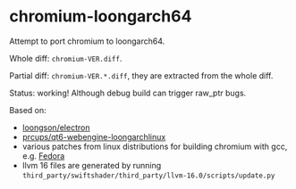 # chromium-loongarch64

Attempt to port chromium to loongarch64.

Whole diff: `chromium-VER.diff`.

Partial diff: `chromium-VER.*.diff`, they are extracted from the whole diff.

Status: working! Although debug build can trigger raw_ptr bugs.

Based on:

- [loongson/electron](https://github.com/loongson/electron/)
- [prcups/qt6-webengine-loongarchlinux](https://github.com/prcups/qt6-webengine-loongarchlinux/)
- various patches from linux distributions for building chromium with gcc, e.g. [Fedora](https://src.fedoraproject.org/rpms/chromium/tree/rawhide)
- llvm 16 files are generated by running `third_party/swiftshader/third_party/llvm-16.0/scripts/update.py`
